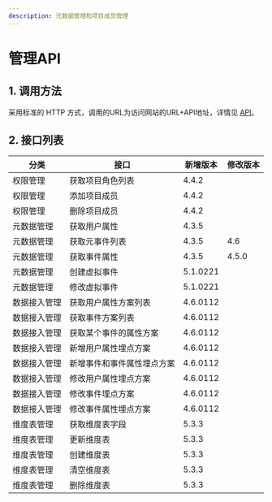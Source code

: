 ```yaml
---
description: 元数据管理和项目成员管理
---
```


# 管理API

## 1. 调用方法

采用标准的 HTTP 方式，调用的URL为访问网站的URL+API地址，详情见 [API](../)。

## 2. 接口列表

| 分类     | 接口            | 新增版本     | 修改版本  |
| ------ | ------------- | -------- | ----- |
| 权限管理   | 获取项目角色列表      | 4.4.2    |       |
| 权限管理   | 添加项目成员        | 4.4.2    |       |
| 权限管理   | 删除项目成员        | 4.4.2    |       |
| 元数据管理  | 获取用户属性        | 4.3.5    |       |
| 元数据管理  | 获取元事件列表       | 4.3.5    | 4.6   |
| 元数据管理  | 获取事件属性        | 4.3.5    | 4.5.0 |
| 元数据管理  | 创建虚拟事件        | 5.1.0221 |       |
| 元数据管理  | 修改虚拟事件        | 5.1.0221 |       |
| 数据接入管理 | 获取用户属性方案列表    | 4.6.0112 |       |
| 数据接入管理 | 获取事件方案列表      | 4.6.0112 |       |
| 数据接入管理 | 获取某个事件的属性方案   | 4.6.0112 |       |
| 数据接入管理 | 新增用户属性埋点方案    | 4.6.0112 |       |
| 数据接入管理 | 新增事件和事件属性埋点方案 | 4.6.0112 |       |
| 数据接入管理 | 修改用户属性埋点方案    | 4.6.0112 |       |
| 数据接入管理 | 修改事件埋点方案      | 4.6.0112 |       |
| 数据接入管理 | 修改事件属性埋点方案    | 4.6.0112 |       |
| 维度表管理  | 获取维度表字段       | 5.3.3    |       |
| 维度表管理  | 更新维度表         | 5.3.3    |       |
| 维度表管理  | 创建维度表         | 5.3.3    |       |
| 维度表管理  | 清空维度表         | 5.3.3    |       |
| 维度表管理  | 删除维度表         | 5.3.3    |       |
